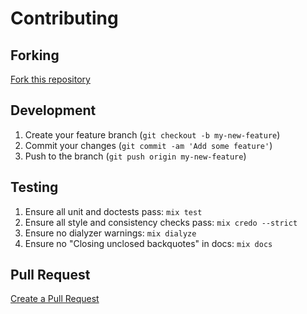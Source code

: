 # Contributing

## Forking

[Fork this repository](https://github.com/C-S-D/calcinator/fork)

## Development

1. Create your feature branch (`git checkout -b my-new-feature`)
2. Commit your changes (`git commit -am 'Add some feature'`)
3. Push to the branch (`git push origin my-new-feature`)

## Testing

1. Ensure all unit and doctests pass: `mix test`
2. Ensure all style and consistency checks pass: `mix credo --strict`
3. Ensure no dialyzer warnings: `mix dialyze`
4. Ensure no "Closing unclosed backquotes" in docs: `mix docs`

## Pull Request

[Create a Pull Request](https://github.com/C-S-D/calcinator/compare/)

